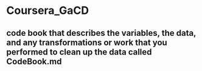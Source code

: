 # Coursera_GaCD

 ##  code book that describes the variables, the data, and any transformations or work that you performed to clean up the data called CodeBook.md
